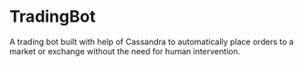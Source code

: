 # TradingBot
A trading bot built with help of Cassandra to  automatically place orders to a market or exchange without the need for human intervention.
